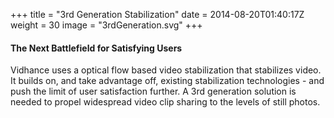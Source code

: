 +++
title = "3rd Generation Stabilization"
date = 2014-08-20T01:40:17Z
weight = 30
image = "3rdGeneration.svg"
+++
#### The Next Battlefield for Satisfying Users
Vidhance uses a optical flow based video stabilization that stabilizes video.
It builds on, and take advantage off, existing stabilization technologies - and push the limit of user satisfaction further.
A 3rd generation solution is needed to propel widespread video clip sharing to the levels of still photos.
